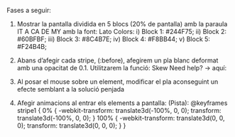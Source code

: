 Fases a seguir:
1) Mostrar la pantalla dividida en 5 blocs (20% de pantalla) amb la paraula IT A CA DE MY amb la font: Lato
Colors:
i) Block 1: #244F75;
ii) Block 2: #60BFBF;
iii) Block 3: #8C4B7E;
iv) Block 4: #F8BB44;
v) Block 5: #F24B4B;
 2) Abans d’afegir cada stripe, (:before), afegirem un pla blanc deformat amb una opacitat de 0.1.
Utilitzarem la funció: Skew
Need help? -> aquí:

3) Al posar el mouse sobre un element, modificar el pla aconseguint un efecte semblant a la solució penjada
 4) Afegir animacions al entrar els elements a pantalla: (Pista):
@keyframes stripe1 {
 0% {
 -webkit-transform: translate3d(-100%, 0, 0);
 transform: translate3d(-100%, 0, 0);
 }
 100% {
 -webkit-transform: translate3d(0, 0, 0);
 transform: translate3d(0, 0, 0);
 }
}
